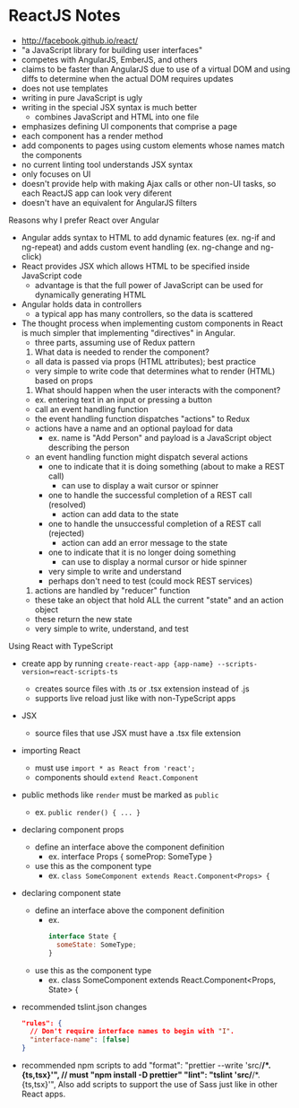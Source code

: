 # ReactJS Notes

* <http://facebook.github.io/react/>
* "a JavaScript library for building user interfaces"
* competes with AngularJS, EmberJS, and others
* claims to be faster than AngularJS due to use of a virtual DOM
  and using diffs to determine when the actual DOM requires updates
* does not use templates
* writing in pure JavaScript is ugly
* writing in the special JSX syntax is much better
  * combines JavaScript and HTML into one file
* emphasizes defining UI components that comprise a page
* each component has a render method
* add components to pages using custom elements
  whose names match the components
* no current linting tool understands JSX syntax
* only focuses on UI
* doesn't provide help with making Ajax calls
  or other non-UI tasks,
  so each ReactJS app can look very diferent
* doesn't have an equivalent for AngularJS filters

Reasons why I prefer React over Angular

* Angular adds syntax to HTML to add dynamic features (ex. ng-if and ng-repeat)
  and adds custom event handling (ex. ng-change and ng-click)
* React provides JSX which allows HTML to be specified inside JavaScript code
  * advantage is that the full power of JavaScript can be used
    for dynamically generating HTML
* Angular holds data in controllers
  * a typical app has many controllers, so the data is scattered
* The thought process when implementing custom components in React
  is much simpler that implementing "directives" in Angular.
  * three parts, assuming use of Redux pattern
  1.  What data is needed to render the component?
  * all data is passed via props (HTML attributes); best practice
  * very simple to write code that determines what to render (HTML)
    based on props
  1.  What should happen when the user interacts with the component?
  * ex. entering text in an input or pressing a button
  * call an event handling function
  * the event handling function dispatches "actions" to Redux
  * actions have a name and an optional payload for data
    * ex. name is "Add Person" and
      payload is a JavaScript object describing the person
  * an event handling function might dispatch several actions
    * one to indicate that it is doing something
      (about to make a REST call)
      * can use to display a wait cursor or spinner
    * one to handle the successful completion of a REST call (resolved)
      * action can add data to the state
    * one to handle the unsuccessful completion of a REST call (rejected)
      * action can add an error message to the state
    * one to indicate that it is no longer doing something
      * can use to display a normal cursor or hide spinner
    * very simple to write and understand
    * perhaps don't need to test (could mock REST services)
  1.  actions are handled by "reducer" function
  * these take an object that hold ALL the current "state"
    and an action object
  * these return the new state
  * very simple to write, understand, and test

Using React with TypeScript

* create app by running
  `create-react-app {app-name} --scripts-version=react-scripts-ts`
  * creates source files with .ts or .tsx extension instead of .js
  * supports live reload just like with non-TypeScript apps
* JSX
  * source files that use JSX must have a .tsx file extension
* importing React
  * must use `import * as React from 'react';`
  * components should `extend React.Component`
* public methods like `render` must be marked as `public`
  * ex. `public render() { ... }`
* declaring component props

  * define an interface above the component definition
    * ex.
      interface Props {
      someProp: SomeType
      }
  * use this as the component type
    * ex. `class SomeComponent extends React.Component<Props> {`

* declaring component state

  * define an interface above the component definition
    * ex.
      ```js
      interface State {
        someState: SomeType;
      }
      ```
  * use this as the component type
    * ex. class SomeComponent extends React.Component<Props, State> {

* recommended tslint.json changes

  ```json
  "rules": {
    // Don't require interface names to begin with "I".
    "interface-name": [false]
  }
  ```

* recommended npm scripts to add
  "format": "prettier --write 'src/**/\*.{ts,tsx}'", // must "npm install -D prettier"
  "lint": "tslint 'src/**/\*.{ts,tsx}'",
  Also add scripts to support the use of Sass just like in other React apps.
